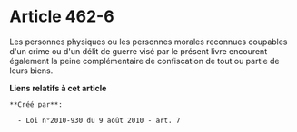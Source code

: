 # Article 462-6

Les personnes physiques ou les personnes morales reconnues coupables d'un crime ou d'un délit de guerre visé par le présent
livre encourent également la peine complémentaire de confiscation de tout ou partie de leurs biens.

**Liens relatifs à cet article**

	**Créé par**:

	  - Loi n°2010-930 du 9 août 2010 - art. 7
